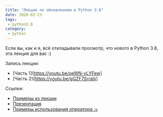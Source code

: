 ```yaml
---
title: "Лекция по обновлениям в Python 3.8"
date: 2020-03-23
tags:
 - python3.8
category:
 - python
---
```


Если вы, как и я, всё откладывали просмотр, что нового в Python 3.8, эта лекция для вас :)

Запись лекции:

* [Часть 1](https://youtu.be/oeWN-vLYFew]
* [Часть 2](https://youtu.be/gGZF7Srrals]

Ссылки:

* [Примеры из лекции](https://github.com/pyneng/pyneng-bonus-lectures/tree/master/examples/02_python38)
* [Презентация](https://gitpitch.com/natenka/pyneng-slides/bonus-python38#/)
* [Примеры использования оператора :=](https://github.com/vlevieux/Walrus-Operator-Use-Cases)
